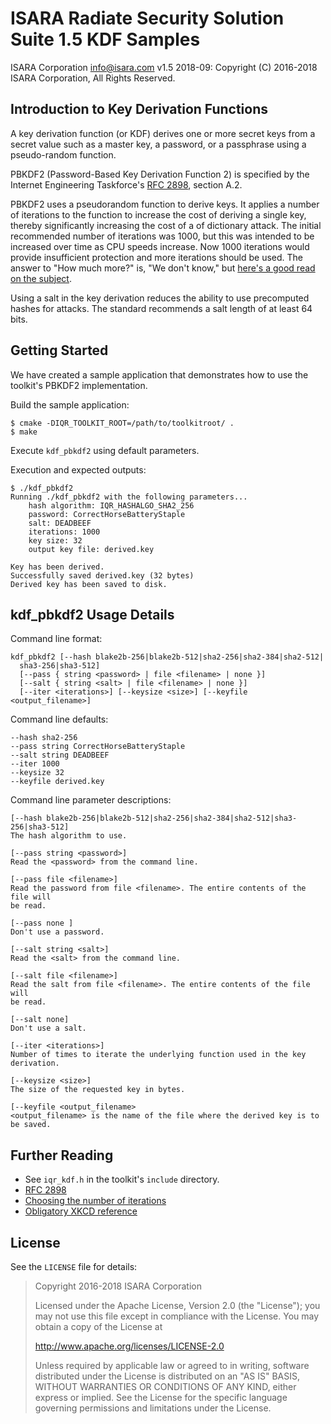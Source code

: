 # ISARA Radiate Security Solution Suite 1.5 KDF Samples
ISARA Corporation <info@isara.com>
v1.5 2018-09: Copyright (C) 2016-2018 ISARA Corporation, All Rights Reserved.

## Introduction to Key Derivation Functions

A key derivation function (or KDF) derives one or more secret keys from a
secret value such as a master key, a password, or a passphrase using a
pseudo-random function.

PBKDF2 (Password-Based Key Derivation Function 2) is specified by the
Internet Engineering Taskforce's
[RFC 2898](https://www.ietf.org/rfc/rfc2898.txt), section A.2.

PBKDF2 uses a pseudorandom function to derive keys. It applies a number
of iterations to the function to increase the cost of deriving a single key,
thereby significantly increasing the cost of a of dictionary attack. The
initial recommended number of iterations was 1000, but this was intended to be
increased over time as CPU speeds increase. Now 1000 iterations would provide
insufficient protection and more iterations should be used. The answer to
"How much more?" is, "We don't know," but
[here's a good read on the subject](http://security.stackexchange.com/a/3993).

Using a salt in the key derivation reduces the ability to use precomputed
hashes for attacks. The standard recommends a salt length of at least 64 bits.

## Getting Started

We have created a sample application that demonstrates how to use the
toolkit's PBKDF2 implementation.

Build the sample application:

```
$ cmake -DIQR_TOOLKIT_ROOT=/path/to/toolkitroot/ .
$ make
```

Execute `kdf_pbkdf2` using default parameters.

Execution and expected outputs:

```
$ ./kdf_pbkdf2
Running ./kdf_pbkdf2 with the following parameters...
    hash algorithm: IQR_HASHALGO_SHA2_256
    password: CorrectHorseBatteryStaple
    salt: DEADBEEF
    iterations: 1000
    key size: 32
    output key file: derived.key

Key has been derived.
Successfully saved derived.key (32 bytes)
Derived key has been saved to disk.
```

## kdf_pbkdf2 Usage Details

Command line format:

```
kdf_pbkdf2 [--hash blake2b-256|blake2b-512|sha2-256|sha2-384|sha2-512|
  sha3-256|sha3-512]
  [--pass { string <password> | file <filename> | none }]
  [--salt { string <salt> | file <filename> | none }]
  [--iter <iterations>] [--keysize <size>] [--keyfile <output_filename>]
```

Command line defaults:

```
--hash sha2-256
--pass string CorrectHorseBatteryStaple
--salt string DEADBEEF
--iter 1000
--keysize 32
--keyfile derived.key
```

Command line parameter descriptions:

```
[--hash blake2b-256|blake2b-512|sha2-256|sha2-384|sha2-512|sha3-256|sha3-512]
The hash algorithm to use.

[--pass string <password>]
Read the <password> from the command line.

[--pass file <filename>]
Read the password from file <filename>. The entire contents of the file will
be read.

[--pass none ]
Don't use a password.

[--salt string <salt>]
Read the <salt> from the command line.

[--salt file <filename>]
Read the salt from file <filename>. The entire contents of the file will
be read.

[--salt none]
Don't use a salt.

[--iter <iterations>]
Number of times to iterate the underlying function used in the key derivation.

[--keysize <size>]
The size of the requested key in bytes.

[--keyfile <output_filename>
<output_filename> is the name of the file where the derived key is to be saved.
```

## Further Reading

* See `iqr_kdf.h` in the toolkit's `include` directory.
* [RFC 2898](https://www.ietf.org/rfc/rfc2898.txt)
* [Choosing the number of iterations](http://security.stackexchange.com/a/3993)
* [Obligatory XKCD reference](https://xkcd.com/936/)

## License

See the `LICENSE` file for details:

> Copyright 2016-2018 ISARA Corporation
> 
> Licensed under the Apache License, Version 2.0 (the "License");
> you may not use this file except in compliance with the License.
> You may obtain a copy of the License at
> 
> http://www.apache.org/licenses/LICENSE-2.0
> 
> Unless required by applicable law or agreed to in writing, software
> distributed under the License is distributed on an "AS IS" BASIS,
> WITHOUT WARRANTIES OR CONDITIONS OF ANY KIND, either express or implied.
> See the License for the specific language governing permissions and
> limitations under the License.
